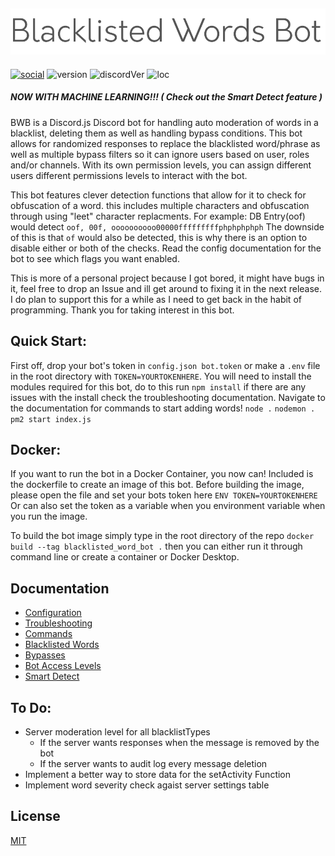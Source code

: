 ![BlacklistedWordsBot-Logo](/assets/name.png)
---
[![social](https://img.shields.io/badge/Social-Twitter-blue)](https://twitter.com/scrub_fps) ![version](https://img.shields.io/badge/Version-1.9.0-green) ![discordVer](https://img.shields.io/badge/Discord.js-%5E12.3.1-blue) ![loc](https://img.shields.io/tokei/lines/github/Scott-Donaldson/BlacklistedWordsBot?label=Lines%20of%20code)

##### NOW WITH MACHINE LEARNING!!! ( Check out the Smart Detect feature )

BWB is a Discord.js Discord bot for handling auto moderation of words in a blacklist, deleting them as well as handling bypass conditions.
This bot allows for randomized responses to replace the blacklisted word/phrase as well as multiple bypass filters so it can ignore users based on user, roles and/or channels.
With its own permission levels, you can assign different users different permissions levels to interact with the bot.

This bot features clever detection functions that allow for it to check for obfuscation of a word. this includes multiple characters and obfuscation through using "leet" character replacments.
For example: DB Entry(oof) would detect `oof, 00f, oooooooooo00000fffffffffphphphphph`
The downside of this is that `of` would also be detected, this is why there is an option to disable either or both of the checks. Read the config documentation for the bot to see which flags you want enabled.

This is more of a personal project because I got bored,  it might have bugs in it, feel free to drop an Issue and ill get around to fixing it in the next release. I do plan to support this for a while as I need to get back in the habit of programming. Thank you for taking interest in this bot.

## Quick Start:
First off, drop your bot's token in `config.json bot.token` or make a `.env` file in the root directory with `TOKEN=YOURTOKENHERE`.
You will need to install the modules required for this bot, do to this run `npm install` if there are any issues with the install check the troubleshooting documentation.
Navigate to the documentation for commands to start adding words!
`node .`
`nodemon .`
`pm2 start index.js`

## Docker:
If you want to run the bot in a Docker Container, you now can! Included is the dockerfile to create an image of this bot. Before building the image, please open the file and set your bots token here 
`ENV TOKEN=YOURTOKENHERE` 
Or can also set the token as a variable when you environment variable when you run the image. 

To build the bot image simply type in the root directory of the repo
`docker build --tag blacklisted_word_bot .`
then you can either run it through command line or create a container or
Docker Desktop.

## Documentation
- [Configuration](./docs/config.md)
- [Troubleshooting](./docs/troubleshooting.md)
- [Commands](./docs/commands.md)
- [Blacklisted Words](./docs/blacklisted-words.md)
- [Bypasses](./docs/bypasses.md)
- [Bot Access Levels](./docs/moderation-permissions.md)
- [Smart Detect](./docs/smart-detect.md)

## To Do:
* Server moderation level for all blacklistTypes
    * If the server wants responses when the message is removed by the bot
    * If the server wants to audit log every message deletion
* Implement a better way to store data for the setActivity Function
* Implement word severity check agaist server settings table
## License
[MIT](https://choosealicense.com/licenses/mit/)